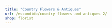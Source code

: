 ```yaml
---
title: "Country Flowers & Antiques"
url: /escondido/country-flowers-and-antiques-2/
shop: florist
---
```

